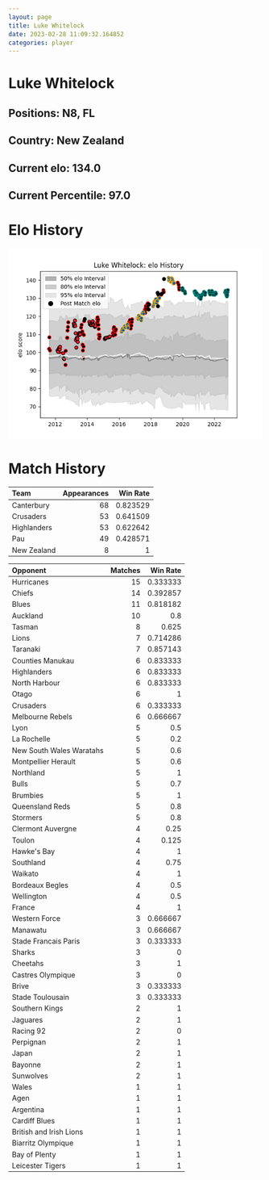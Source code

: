 ```yaml
---  
layout: page  
title: Luke Whitelock  
date: 2023-02-28 11:09:32.164852  
categories: player  
---
```

# Luke Whitelock

## Positions: N8, FL

## Country: New Zealand

## Current elo: 134.0

## Current Percentile: 97.0

# Elo History


![elo history](history_LukeWhitelock.png)
# Match History


| Team        |   Appearances |   Win Rate |
|:------------|--------------:|-----------:|
| Canterbury  |            68 |   0.823529 |
| Crusaders   |            53 |   0.641509 |
| Highlanders |            53 |   0.622642 |
| Pau         |            49 |   0.428571 |
| New Zealand |             8 |   1        |

| Opponent                 |   Matches |   Win Rate |
|:-------------------------|----------:|-----------:|
| Hurricanes               |        15 |   0.333333 |
| Chiefs                   |        14 |   0.392857 |
| Blues                    |        11 |   0.818182 |
| Auckland                 |        10 |   0.8      |
| Tasman                   |         8 |   0.625    |
| Lions                    |         7 |   0.714286 |
| Taranaki                 |         7 |   0.857143 |
| Counties Manukau         |         6 |   0.833333 |
| Highlanders              |         6 |   0.833333 |
| North Harbour            |         6 |   0.833333 |
| Otago                    |         6 |   1        |
| Crusaders                |         6 |   0.333333 |
| Melbourne Rebels         |         6 |   0.666667 |
| Lyon                     |         5 |   0.5      |
| La Rochelle              |         5 |   0.2      |
| New South Wales Waratahs |         5 |   0.6      |
| Montpellier Herault      |         5 |   0.6      |
| Northland                |         5 |   1        |
| Bulls                    |         5 |   0.7      |
| Brumbies                 |         5 |   1        |
| Queensland Reds          |         5 |   0.8      |
| Stormers                 |         5 |   0.8      |
| Clermont Auvergne        |         4 |   0.25     |
| Toulon                   |         4 |   0.125    |
| Hawke's Bay              |         4 |   1        |
| Southland                |         4 |   0.75     |
| Waikato                  |         4 |   1        |
| Bordeaux Begles          |         4 |   0.5      |
| Wellington               |         4 |   0.5      |
| France                   |         4 |   1        |
| Western Force            |         3 |   0.666667 |
| Manawatu                 |         3 |   0.666667 |
| Stade Francais Paris     |         3 |   0.333333 |
| Sharks                   |         3 |   0        |
| Cheetahs                 |         3 |   1        |
| Castres Olympique        |         3 |   0        |
| Brive                    |         3 |   0.333333 |
| Stade Toulousain         |         3 |   0.333333 |
| Southern Kings           |         2 |   1        |
| Jaguares                 |         2 |   1        |
| Racing 92                |         2 |   0        |
| Perpignan                |         2 |   1        |
| Japan                    |         2 |   1        |
| Bayonne                  |         2 |   1        |
| Sunwolves                |         2 |   1        |
| Wales                    |         1 |   1        |
| Agen                     |         1 |   1        |
| Argentina                |         1 |   1        |
| Cardiff Blues            |         1 |   1        |
| British and Irish Lions  |         1 |   1        |
| Biarritz Olympique       |         1 |   1        |
| Bay of Plenty            |         1 |   1        |
| Leicester Tigers         |         1 |   1        |